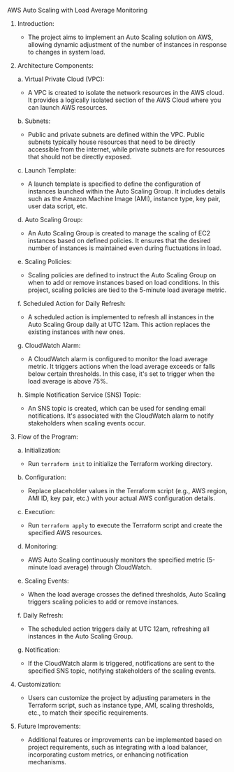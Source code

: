  AWS Auto Scaling with Load Average Monitoring

1. Introduction:
   - The project aims to implement an Auto Scaling solution on AWS, allowing dynamic adjustment of the number of instances in response to changes in system load.

2. Architecture Components:

   a. Virtual Private Cloud (VPC):
      - A VPC is created to isolate the network resources in the AWS cloud. It provides a logically isolated section of the AWS Cloud where you can launch AWS resources.

   b. Subnets:
      - Public and private subnets are defined within the VPC. Public subnets typically house resources that need to be directly accessible from the internet, while private subnets are for resources that should not be directly exposed.

   c. Launch Template:
      - A launch template is specified to define the configuration of instances launched within the Auto Scaling Group. It includes details such as the Amazon Machine Image (AMI), instance type, key pair, user data script, etc.

   d. Auto Scaling Group:
      - An Auto Scaling Group is created to manage the scaling of EC2 instances based on defined policies. It ensures that the desired number of instances is maintained even during fluctuations in load.

   e. Scaling Policies:
      - Scaling policies are defined to instruct the Auto Scaling Group on when to add or remove instances based on load conditions. In this project, scaling policies are tied to the 5-minute load average metric.

   f. Scheduled Action for Daily Refresh:
      - A scheduled action is implemented to refresh all instances in the Auto Scaling Group daily at UTC 12am. This action replaces the existing instances with new ones.

   g. CloudWatch Alarm:
      - A CloudWatch alarm is configured to monitor the load average metric. It triggers actions when the load average exceeds or falls below certain thresholds. In this case, it's set to trigger when the load average is above 75%.

   h. Simple Notification Service (SNS) Topic:
      - An SNS topic is created, which can be used for sending email notifications. It's associated with the CloudWatch alarm to notify stakeholders when scaling events occur.

3. Flow of the Program:

   a. Initialization:
      - Run `terraform init` to initialize the Terraform working directory.

   b. Configuration:
      - Replace placeholder values in the Terraform script (e.g., AWS region, AMI ID, key pair, etc.) with your actual AWS configuration details.

   c. Execution:
      - Run `terraform apply` to execute the Terraform script and create the specified AWS resources.

   d. Monitoring:
      - AWS Auto Scaling continuously monitors the specified metric (5-minute load average) through CloudWatch.

   e. Scaling Events:
      - When the load average crosses the defined thresholds, Auto Scaling triggers scaling policies to add or remove instances.

   f. Daily Refresh:
      - The scheduled action triggers daily at UTC 12am, refreshing all instances in the Auto Scaling Group.

   g. Notification:
      - If the CloudWatch alarm is triggered, notifications are sent to the specified SNS topic, notifying stakeholders of the scaling events.

4. Customization:
   - Users can customize the project by adjusting parameters in the Terraform script, such as instance type, AMI, scaling thresholds, etc., to match their specific requirements.

5. Future Improvements:
   - Additional features or improvements can be implemented based on project requirements, such as integrating with a load balancer, incorporating custom metrics, or enhancing notification mechanisms.

